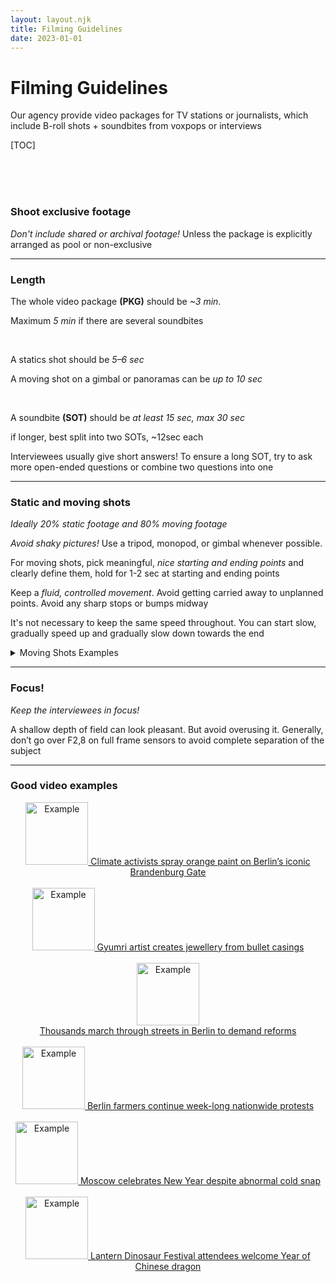 ```yaml
---
layout: layout.njk
title: Filming Guidelines
date: 2023-01-01
---
```


# Filming Guidelines
Our agency provide video packages for TV stations or journalists, which include B-roll shots + soundbites from voxpops or interviews

[TOC]

<br><br><br>

### Shoot exclusive footage

*Don't include shared or archival footage!* Unless the package is explicitly arranged as pool or non-exclusive


***

### Length
The whole video package **(PKG)** should be *~3 min*.

Maximum *5 min* if there are several soundbites

<br>

A statics shot should be *5–6 sec*

A moving shot on a gimbal or panoramas can be *up to 10 sec*

<br>

A soundbite **(SOT)** should be *at least 15 sec, max 30 sec*

if longer, best split into two SOTs, ~12sec each

Interviewees usually give short answers! To ensure a long SOT, try to ask more open-ended questions or combine two questions into one

***

### Static and moving shots

*Ideally 20% static footage and 80% moving footage*

*Avoid shaky pictures!* Use a tripod, monopod, or gimbal whenever possible.

For moving shots, pick meaningful, *nice starting and ending points* and clearly define them, hold for 1-2 sec at starting and ending points

Keep a *fluid, controlled movement*. Avoid getting carried away to unplanned points. Avoid any sharp stops or bumps midway

It's not necessary to keep the same speed throughout. You can start slow, gradually speed up and gradually slow down towards the end

<details>
<summary>Moving Shots Examples</summary>
<blockquote>
<div style="text-align: center">
<video controls preload="metadata"><source src="https://github.com/Bureau-Documentation/Bureau-Documentation/raw/refs/heads/main/src/video/dolly-1280x720.webm#t=0.1" type="video/webm"/></video>
<br>Dolly push/pull
<br><br>
<video controls preload="metadata"><source src="https://github.com/Bureau-Documentation/Bureau-Documentation/raw/refs/heads/main/src/video/crane-1280x720.webm#t=0.1" type="video/webm"/></video>
<br>Crane reveal
<br><br>
<video controls preload="metadata"><source src="https://github.com/Bureau-Documentation/Bureau-Documentation/raw/refs/heads/main/src/video/lateral-1280x720.webm#t=0.1" type="video/webm"/></video>
<br>Lateral (slider)
<br><br>
<video controls preload="metadata"><source src="https://github.com/Bureau-Documentation/Bureau-Documentation/raw/refs/heads/main/src/video/parallax-1280x720.webm#t=0.1" type="video/webm"/></video>
<br>Parallax
</div>
</blockquote>
</details>

***

### Focus!

*Keep the interviewees in focus!*

A shallow depth of field can look pleasant. But avoid overusing it. Generally, don’t go over F2,8 on full frame sensors to avoid complete separation of the subject

***


### Good video examples


<div style="text-align: center" class="blockquote">
<a href="https://www.viory.video/en/videos/a3019_17092023/climate-activists-spray-orange-paint-on-berlin-s-iconic-brandenburg-gate" target="_blank">
<img class="large" src="/img/climate-activists.jpg" width="100em" alt="Example">
Climate activists spray orange paint on Berlin’s iconic Brandenburg Gate
</a>
<br><br>
<a href="https://www.viory.video/en/videos/x4009_19022023/what-can-destroy-can-also-beautify-gyumri-artist-creates-jewellery-from-bullet-casings" target="_blank">
<img class="large" src="/img/bullet-casings.jpg" width="100em" alt="Example">
Gyumri artist creates jewellery from bullet casings
</a>
<br><br>
<a href="https://www.viory.video/en/videos/a3017_23092023/educational-change-now-thousands-march-through-streets-in-berlin-to-demand-reforms-better-working-conditions" target="_blank">
<img class="large" src="/img/working-conditions.jpg" width="100em" alt="Example">
<br>Thousands march through streets in Berlin to demand reforms
</a>
<br><br>
<a href="https://www.viory.video/en/videos/a3023_09012024/we-are-fighting-for-our-existence-hundreds-of-tractors-and-trucks-blockade-berlin-as-farmers-continue-week-long-nationwide-protests" target="_blank">
<img class="large" src="/img/nationwide-protests.jpg" width="100em" alt="Example">
Berlin farmers continue week-long nationwide protests
</a>
<br><br>
<a href="https://www.viory.video/en/videos/x4200_05012024/snow-matter-the-weather-moscow-celebrates-new-year-despite-abnormal-cold-snap" target="_blank">
<img class="large" src="/img/abnormal-cold-snap.jpg" width="100em" alt="Example">
Moscow celebrates New Year despite abnormal cold snap
</a>
<br><br>
<a href="https://www.viory.video/en/videos/a3008_03022024/enjoy-the-unique-romance-lantern-dinosaur-festival-attendees-welcome-year-of-chinese-dragon-in-zigong" target="_blank">
<img class="large" src="/img/chinese-dragon-in-zigong.jpg" width="100em" alt="Example">
Lantern Dinosaur Festival attendees welcome Year of Chinese dragon
</a>
</div>
